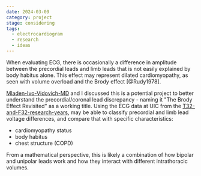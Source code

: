 ```yaml
---
date: 2024-03-09
category: project
stage: considering
tags:
  - electrocardiogram
  - research
  - ideas
---
```


When evaluating ECG, there is occasionally a difference in amplitude between the precordial leads and limb leads that is not easily explained by body habitus alone. 
This effect may represent dilated cardiomyopathy, as seen with volume overload and the Brody effect [@Rudy1978].

[Mladen-Ivo-Vidovich-MD](Mladen-Ivo-Vidovich-MD.md) and I discussed this is a potential project to better understand the precordial/coronal lead discrepancy - naming it "The Brody Effect Revisited" as a working title.
Using the ECG data at UIC from the [T32-and-F32-research-years](T32-and-F32-research-years.md), may be able to classify precordial and limb lead voltage differences, and compare that with specific characteristics:

- cardiomyopathy status
- body habitus
- chest structure (COPD)

From a mathematical perspective, this is likely a combination of how bipolar and unipolar leads work and how they interact with different intrathoracic volumes. 
